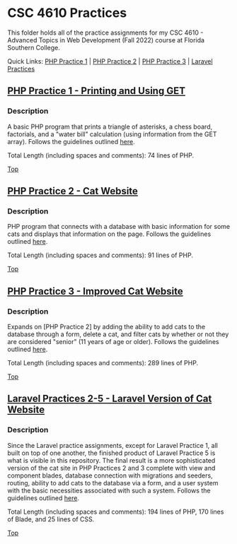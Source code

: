 # CSC 4610 Practices
This folder holds all of the practice assignments for my CSC 4610 - Advanced Topics in Web Development (Fall 2022) course at Florida Southern College.

Quick Links: [PHP Practice 1](https://github.com/JacobKnox/Jacob-Knox-Projects/tree/main/CSC%204610#php-practice-1) | [PHP Practice 2](https://github.com/JacobKnox/Jacob-Knox-Projects/tree/main/CSC%204610#php-practice-2) | [PHP Practice 3](https://github.com/JacobKnox/Jacob-Knox-Projects/tree/main/CSC%204610#php-practice-3) | [Laravel Practices](https://github.com/JacobKnox/Jacob-Knox-Projects/tree/main/CSC%204610#laravel-practices-2-5)

## [PHP Practice 1 - Printing and Using GET](https://github.com/JacobKnox/Jacob-Knox-Projects/blob/main/CSC%204610/phppractice1.php)
### Description
A basic PHP program that prints a triangle of asterisks, a chess board, factorials, and a "water bill" calculation (using information from the GET array). Follows the guidelines outlined [here](https://github.com/JacobKnox/Jacob-Knox-Projects/blob/main/CSC%204610/Practice%20Specifications/PHP%20Practice%201.pdf).

Total Length (including spaces and comments): 74 lines of PHP.

[Top](https://github.com/JacobKnox/Jacob-Knox-Projects/tree/main/CSC%204610#readme)

## [PHP Practice 2 - Cat Website](https://github.com/JacobKnox/Jacob-Knox-Projects/blob/main/CSC%204610/phppractice2.php)
### Description
PHP program that connects with a database with basic information for some cats and displays that information on the page. Follows the guidelines outlined [here](https://github.com/JacobKnox/Jacob-Knox-Projects/blob/main/CSC%204610/Practice%20Specifications/PHP%20Practice%202.pdf).

Total Length (including spaces and comments): 91 lines of PHP.

[Top](https://github.com/JacobKnox/Jacob-Knox-Projects/tree/main/CSC%204610#readme)

## [PHP Practice 3 - Improved Cat Website](https://github.com/JacobKnox/Jacob-Knox-Projects/blob/main/CSC%204610/PHP%20Practice%203)
### Description
Expands on [PHP Practice 2] by adding the ability to add cats to the database through a form, delete a cat, and filter cats by whether or not they are considered "senior" (11 years of age or older). Follows the guidelines outlined [here](https://github.com/JacobKnox/Jacob-Knox-Projects/blob/main/CSC%204610/Practice%20Specifications/PHP%20Practice%203.pdf).

Total Length (including spaces and comments): 289 lines of PHP.

[Top](https://github.com/JacobKnox/Jacob-Knox-Projects/tree/main/CSC%204610#readme)

## [Laravel Practices 2-5 - Laravel Version of Cat Website](https://github.com/JacobKnox/Jacob-Knox-Projects/tree/main/CSC%204610/Laravel%20Practice)
### Description
Since the Laravel practice assignments, except for Laravel Practice 1, all built on top of one another, the finished product of Laravel Practice 5 is what is visible in this repository. The final result is a more sophisticated version of the cat site in PHP Practices 2 and 3 complete with view and component blades, database connection with migrations and seeders, routing, ability to add cats to the database via a form, and a user system with the basic necessities associated with such a system. Follows the guidelines outlined [here](https://github.com/JacobKnox/Jacob-Knox-Projects/tree/main/CSC%204610/Practice%20Specifications/Laravel%20Practices).

Total Length (including spaces and comments): 194 lines of PHP, 170 lines of Blade, and 25 lines of CSS.

[Top](https://github.com/JacobKnox/Jacob-Knox-Projects/tree/main/CSC%204610#readme)